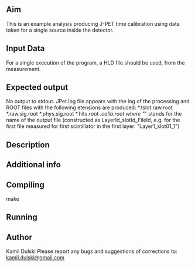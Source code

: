 Aim
---
This is an example analysis producing J-PET time calibration using data taken for a single source inside the detector.

Input Data
-----------
For a single execution of the program, a HLD file should be used, from the measurement.

Expected output
---------------
No output to stdout.
JPet.log file appears with the log of the processing and ROOT files with the following etensions are produced:
 *.tslot.raw.root
 *.raw.sig.root
 *.phys.sig.root
 *.hits.root
 *.calib.root
where "*" stands for the name of the output file (constructed as LayerId_slotId_FileId, e.g. for the first file measured for first scintillator in the first layer: "Layer1_slot01_1")


Description
--------------


Additional info
--------------

Compiling 
------------
make

Running
------------


Author
------------
Kamil Dulski
Please report any bugs and suggestions of corrections to: <kamil.dulski@gmail.com>
